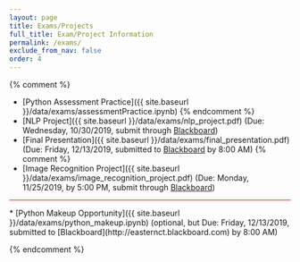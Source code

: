 ```yaml
---
layout: page
title: Exams/Projects 
full_title: Exam/Project Information
permalink: /exams/
exclude_from_nav: false
order: 4
---
```

{% comment %}
* [Python Assessment Practice]({{ site.baseurl }}/data/exams/assessmentPractice.ipynb)
{% endcomment %}
* [NLP Project]({{ site.baseurl }}/data/exams/nlp_project.pdf) (Due: Wednesday, 10/30/2019, submit through [Blackboard](http://easternct.blackboard.com))
* [Final Presentation]({{ site.baseurl }}/data/exams/final_presentation.pdf) (Due: Friday, 12/13/2019, submitted to [Blackboard](http://easternct.blackboard.com) by 8:00 AM)
{% comment %}
* [Image Recognition Project]({{ site.baseurl }}/data/exams/image_recognition_project.pdf) (Due: Monday, 11/25/2019, by 5:00 PM, submit through [Blackboard](http://easternct.blackboard.com))

<hr style = "height:1px; background-color:red;">
* [Python Makeup Opportunity]({{ site.baseurl }}/data/exams/python_makeup.ipynb) (optional, but Due: Friday, 12/13/2019, submitted to [Blackboard](http://easternct.blackboard.com) by 8:00 AM)


{% endcomment %}
